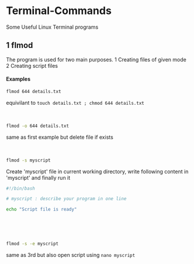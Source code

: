 # Terminal-Commands
Some Useful Linux Terminal programs

## 1  flmod
  The program is used for two main purposes.
    1 Creating files of given mode
    2 Creating script files
#### Examples
```bash
flmod 644 details.txt
```
equivilant to `touch details.txt ; chmod 644 details.txt`
<br/><br/><br/>
```bash
flmod -o 644 details.txt
```
same as first example but delete file if exists
<br/><br/><br/>
```bash
flmod -s myscript
```
Create 'myscript' file in current working directory, write following content in 'myscript' and finally run it
```bash
#!/bin/bash

# myscript : describe your program in one line

echo "Script file is ready"
```
<br/><br/><br/>
```bash
flmod -s -e myscript
```
same as 3rd but also open script using `nano myscript`
